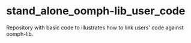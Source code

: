 # stand_alone_oomph-lib_user_code
Repository with basic code to illustrates how to link users' code against oomph-lib.
